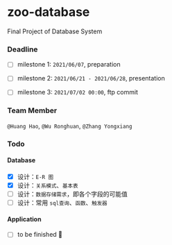 # zoo-database
Final Project of Database System



### Deadline

- [ ] milestone 1: `2021/06/07`, preparation
- [ ] milestone 2: `2021/06/21 - 2021/06/28`, presentation
- [ ] milestone 3: `2021/07/02 00:00`, ftp commit



### Team Member

`@Huang Hao`,  `@Wu Ronghuan`, `@Zhang Yongxiang`



### Todo

#### Database

- [x] 设计：`E-R 图`
- [x] 设计：`关系模式`、`基本表`
- [ ] 设计：`数据存储需求`，即各个字段的可能值
- [ ] 设计：常用 `sql查询`、`函数`、`触发器`

#### Application

- [ ] to be finished :walking:

